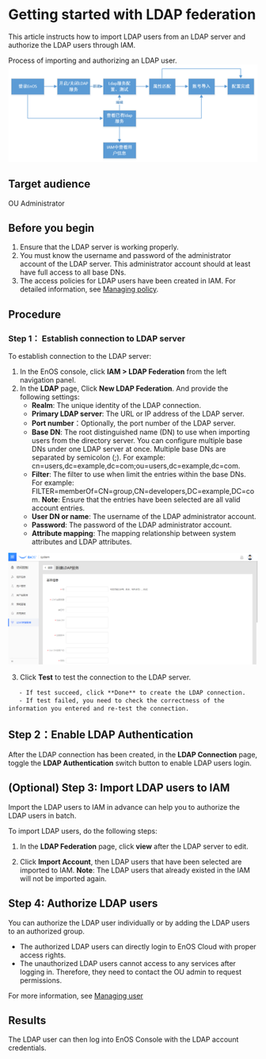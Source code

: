 # Getting started with LDAP federation

This article instructs how to import LDAP users from an LDAP server and authorize the LDAP users through IAM.

Process of importing and authorizing an LDAP user.
![Image](media/flow1.png)


## Target audience
   OU Administrator


## Before you begin

   1. Ensure that the LDAP server is working properly.
   2. You must know the username and password of the administrator account of the LDAP server. This administrator account should at least have full access to all base DNs.
   3. The access policies for LDAP users have been created in IAM. For detailed information, see [Managing policy](../managing_policies).

## Procedure

### Step 1： Establish connection to LDAP server

   To establish connection to the LDAP server:

   1. In the EnOS console, click **IAM > LDAP Federation** from the left navigation panel.
   2. In the **LDAP** page, Click **New LDAP Federation**. And provide the following settings:
      - **Realm**: The unique identity of the LDAP connection.
      - **Primary LDAP server**: The URL or IP address of the LDAP server.
      - **Port number**：Optionally, the port number of the LDAP server.
      - **Base DN**: The root distinguished name (DN) to use when importing users from the directory server. You can configure multiple base DNs under one LDAP server at once. Multiple base DNs are separated by semicolon (;). For example: cn=users,dc=example,dc=com;ou=users,dc=example,dc=com.
      - **Filter**: The filter to use when limit the entries within the base DNs. For example: FILTER=memberOf=CN=group,CN=developers,DC=example,DC=com.
          **Note**: Ensure that the entries have been selected are all valid account entries.
      - **User DN or name**: The username of the LDAP administrator account.
      - **Password**: The password of the LDAP administrator account.
      - **Attribute mapping**: The mapping relationship between system attributes and LDAP attributes.

![Image](media/newldap.png)

   3.   Click **Test** to test the connection to the LDAP server.

       - If test succeed, click **Done** to create the LDAP connection.
       - If test failed, you need to check the correctness of the information you entered and re-test the connection.


## Step 2：Enable LDAP Authentication

After the LDAP connection has been created, in the **LDAP Connection** page, toggle the **LDAP Authentication** switch button to enable LDAP users login.


## (Optional) Step 3: Import LDAP users to IAM

Import the LDAP users to IAM in advance can help you to authorize the LDAP users in batch.

To import LDAP users, do the following steps:
1. In the **LDAP Federation** page, click **view** after the LDAP server to edit.

2. Click **Import Account**, then LDAP users that have been selected are imported to IAM.
   **Note**: The LDAP users that already existed in the IAM will not be imported again.


## Step 4: Authorize LDAP users

You can authorize the LDAP user individually or by adding the LDAP users to an authorized group.

- The authorized LDAP users can directly login to EnOS Cloud with proper access rights.
- The unauthorized LDAP users cannot access to any services after logging in. Therefore, they need to contact the OU admin to request permissions.

For more information, see [Managing user](../managing_users.md)


## Results
The LDAP user can then log into EnOS Console with the LDAP account credentials.
